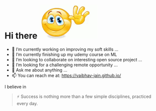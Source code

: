 # Hi there ![wave](https://github.com/vaibhav-jain/vaibhav-jain/blob/master/wave.gif)

- 🔭 I’m currently working on improving my soft skills ...
- 🌱 I’m currently finishing up my udemy course on ML
- 👯 I’m looking to collaborate on interesting open source project ...
- :house_with_garden: I’m looking for a challenging remote opportunity ...
- 💬 Ask me about anything ...
- 📫 You can reach me at: https://vaibhav-jain.github.io/

I believe in
>⚡ Success is nothing more than a few simple disciplines, practiced  every day.

